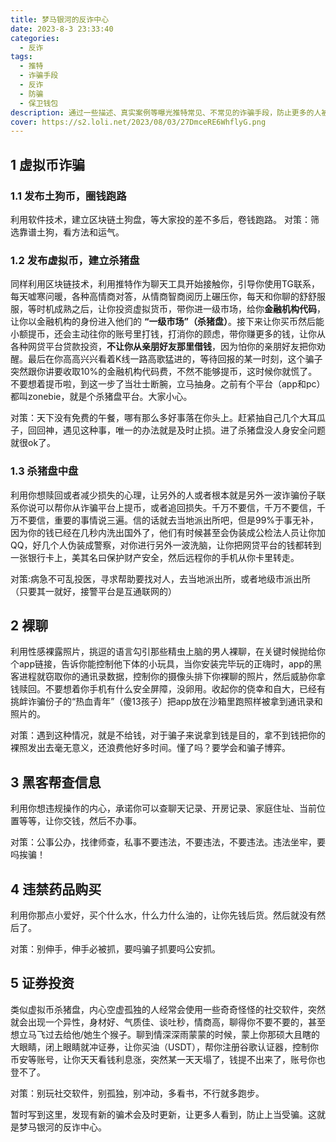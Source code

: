 ```yaml
---
title: 梦马银河的反诈中心
date: 2023-8-3 23:33:40
categories:
  - 反诈
tags:
  - 推特
  - 诈骗手段
  - 反诈
  - 防骗
  - 保卫钱包
description: 通过一些描述、真实案例等曝光推特常见、不常见的诈骗手段，防止更多的人被骗，保护好自己的人身安全和财产安全！
cover: https://s2.loli.net/2023/08/03/27DmceRE6WhflyG.png
---
```

## 1 虚拟币诈骗
### 1.1 发布土狗币，圈钱跑路
利用软件技术，建立区块链土狗盘，等大家投的差不多后，卷钱跑路。
对策：筛选靠谱土狗，看方法和运气。

### 1.2 发布虚拟币，建立杀猪盘
同样利用区块链技术，利用推特作为聊天工具开始接触你，引导你使用TG联系，每天嘘寒问暖，各种高情商对答，从情商智商阅历上碾压你，每天和你聊的舒舒服服，等时机成熟之后，让你投资虚拟货币，带你进一级市场，给你**金融机构代码**，让你以金融机构的身份进入他们的 **“一级市场”（杀猪盘）**。接下来让你买币然后能小额提币，还会主动往你的账号里打钱，打消你的顾虑，带你赚更多的钱，让你从各种网贷平台贷款投资，**不让你从亲朋好友那里借钱**，因为怕你的亲朋好友把你劝醒。最后在你高高兴兴看着K线一路高歌猛进的，等待回报的某一时刻，这个骗子突然跟你讲要收取10%的金融机构代码费，不然不能够提币，这时候你就慌了。不要想着提币啦，到这一步了当壮士断腕，立马抽身。之前有个平台（app和pc）都叫zonebie，就是个杀猪盘平台。大家小心。

对策：天下没有免费的午餐，哪有那么多好事落在你头上。赶紧抽自己几个大耳瓜子，回回神，遇见这种事，唯一的办法就是及时止损。进了杀猪盘没人身安全问题就很ok了。

### 1.3 杀猪盘中盘
利用你想赎回或者减少损失的心理，让另外的人或者根本就是另外一波诈骗份子联系你说可以帮你从诈骗平台上提币，或者追回损失。千万不要信，千万不要信，千万不要信，重要的事情说三遍。信的话就去当地派出所吧，但是99%于事无补，因为你的钱已经在几秒内洗出国外了，他们有时候甚至会伪装成公检法人员让你加QQ，好几个人伪装成警察，对你进行另外一波洗脑，让你把网贷平台的钱都转到一张银行卡上，美其名曰保护财产安全，然后远程你的手机从你卡里转走。

对策:病急不可乱投医，寻求帮助要找对人，去当地派出所，或者地级市派出所（只要其一就好，接警平台是互通联网的）

## 2 裸聊
利用性感裸露照片，挑逗的语言勾引那些精虫上脑的男人裸聊，在关键时候抛给你个app链接，告诉你能控制他下体的小玩具，当你安装完毕玩的正嗨时，app的黑客进程就窃取你的通讯录数据，控制你的摄像头排下你裸聊的照片，然后威胁你拿钱赎回。不要想着你手机有什么安全屏障，没卵用。收起你的侥幸和自大，已经有挑衅诈骗份子的“热血青年”（傻13孩子）把app放在沙箱里跑照样被拿到通讯录和照片的。

对策：遇到这种情况，就是不给钱，对于骗子来说拿到钱是目的，拿不到钱把你的裸照发出去毫无意义，还浪费他好多时间。懂了吗？要学会和骗子博弈。

## 3 黑客帮查信息
利用你想违规操作的内心，承诺你可以查聊天记录、开房记录、家庭住址、当前位置等等，让你交钱，然后不办事。

对策：公事公办，找律师查，私事不要违法，不要违法，不要违法。违法坐牢，要吗挨骗！

## 4 违禁药品购买
利用你那点小爱好，买个什么水，什么力什么油的，让你先钱后货。然后就没有然后了。

对策：别伸手，伸手必被抓，要吗骗子抓要吗公安抓。

## 5 证券投资
类似虚拟币杀猪盘，内心空虚孤独的人经常会使用一些奇奇怪怪的社交软件，突然就会出现一个异性，身材好、气质佳、谈吐秒，情商高，聊得你不要不要的，甚至想立马飞过去给他/她生个猴子。聊到情深深雨蒙蒙的时候，蒙上你那硕大且瞎的大眼睛，闭上眼睛就冲证券，让你买油（USDT），帮你注册谷歌认证器，控制你币安等账号，让你天天看钱利息涨，突然某一天天塌了，钱提不出来了，账号你也登不了。

对策：别玩社交软件，别孤独，别冲动，多看书，不行就多跑步。

暂时写到这里，发现有新的骗术会及时更新，让更多人看到，防止上当受骗。这就是梦马银河的反诈中心。

